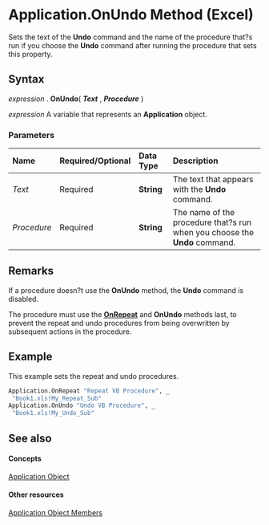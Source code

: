 
# Application.OnUndo Method (Excel)

Sets the text of the  **Undo** command and the name of the procedure that?s run if you choose the **Undo** command after running the procedure that sets this property.


## Syntax

 _expression_ . **OnUndo**( **_Text_** , **_Procedure_** )

 _expression_ A variable that represents an **Application** object.


### Parameters



|**Name**|**Required/Optional**|**Data Type**|**Description**|
|:-----|:-----|:-----|:-----|
| _Text_|Required| **String**|The text that appears with the  **Undo** command.|
| _Procedure_|Required| **String**|The name of the procedure that?s run when you choose the  **Undo** command.|

## Remarks

If a procedure doesn?t use the  **OnUndo** method, the **Undo** command is disabled.

The procedure must use the  **[OnRepeat](7d535e14-c779-af87-60eb-68ec8e651459.md)** and **OnUndo** methods last, to prevent the repeat and undo procedures from being overwritten by subsequent actions in the procedure.


## Example

This example sets the repeat and undo procedures.


```vb
Application.OnRepeat "Repeat VB Procedure", _ 
 "Book1.xls!My_Repeat_Sub" 
Application.OnUndo "Undo VB Procedure", _ 
 "Book1.xls!My_Undo_Sub"
```


## See also


#### Concepts


[Application Object](19b73597-5cf9-4f56-8227-b5211f657f6f.md)
#### Other resources


[Application Object Members](4cb9ca42-8d07-cc9c-2d80-4eb9a5921e1e.md)
